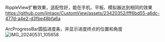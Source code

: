 RippleView扩散效果，适配性好，能在手机、平板、模拟器达到相同的效果
https://github.com/jintaox/CustomView/assets/23420352/fff6bd55-a6dc-477d-a4e2-d3fbe48bfa6a

ArcProgressBar圆弧进度条，并显示进度终点的位置和角度
![IMG_20240531_105658](https://github.com/jintaox/CustomView/assets/23420352/a1054ae5-9307-4ebc-bdd1-b95e9f8f0dca)
